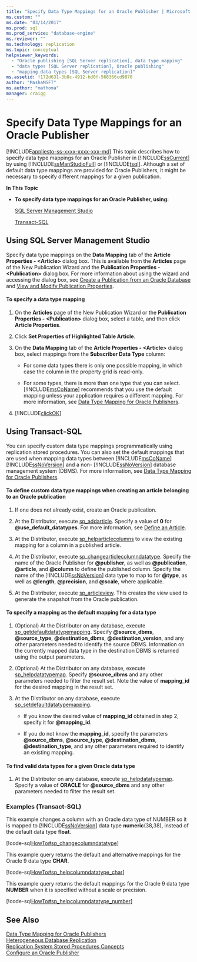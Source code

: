 ```yaml
---
title: "Specify Data Type Mappings for an Oracle Publisher | Microsoft Docs"
ms.custom: ""
ms.date: "03/14/2017"
ms.prod: sql
ms.prod_service: "database-engine"
ms.reviewer: ""
ms.technology: replication
ms.topic: conceptual
helpviewer_keywords: 
  - "Oracle publishing [SQL Server replication], data type mapping"
  - "data types [SQL Server replication], Oracle publishing"
  - "mapping data types [SQL Server replication]"
ms.assetid: f172d631-3b8c-4912-bd0f-568366cd9870
author: "MashaMSFT"
ms.author: "mathoma"
manager: craigg
---
```

# Specify Data Type Mappings for an Oracle Publisher
[!INCLUDE[appliesto-ss-xxxx-xxxx-xxx-md](../../../includes/appliesto-ss-xxxx-xxxx-xxx-md.md)]
  This topic describes how to specify data type mappings for an Oracle Publisher in [!INCLUDE[ssCurrent](../../../includes/sscurrent-md.md)] by using [!INCLUDE[ssManStudioFull](../../../includes/ssmanstudiofull-md.md)] or [!INCLUDE[tsql](../../../includes/tsql-md.md)]. Although a set of default data type mappings are provided for Oracle Publishers, it might be necessary to specify different mappings for a given publication.  
  
 **In This Topic**  
  
-   **To specify data type mappings for an Oracle Publisher, using:**  
  
     [SQL Server Management Studio](#SSMSProcedure)  
  
     [Transact-SQL](#TsqlProcedure)  
  
##  <a name="SSMSProcedure"></a> Using SQL Server Management Studio  
 Specify data type mappings on the **Data Mapping** tab of the **Article Properties - \<Article>** dialog box. This is available from the **Articles** page of the New Publication Wizard and the **Publication Properties - \<Publication>** dialog box. For more information about using the wizard and accessing the dialog box, see [Create a Publication from an Oracle Database](../../../relational-databases/replication/publish/create-a-publication-from-an-oracle-database.md) and [View and Modify Publication Properties](../../../relational-databases/replication/publish/view-and-modify-publication-properties.md).  
  
#### To specify a data type mapping  
  
1.  On the **Articles** page of the New Publication Wizard or the **Publication Properties - \<Publication>** dialog box, select a table, and then click **Article Properties**.  
  
2.  Click **Set Properties of Highlighted Table Article**.  
  
3.  On the **Data Mapping** tab of the **Article Properties - \<Article>** dialog box, select mappings from the **Subscriber Data Type** column:  
  
    -   For some data types there is only one possible mapping, in which case the column in the property grid is read-only.  
  
    -   For some types, there is more than one type that you can select. [!INCLUDE[msCoName](../../../includes/msconame-md.md)] recommends that you use the default mapping unless your application requires a different mapping. For more information, see [Data Type Mapping for Oracle Publishers](../../../relational-databases/replication/non-sql/data-type-mapping-for-oracle-publishers.md).  
  
4.  [!INCLUDE[clickOK](../../../includes/clickok-md.md)]  
  
##  <a name="TsqlProcedure"></a> Using Transact-SQL  
 You can specify custom data type mappings programmatically using replication stored procedures. You can also set the default mappings that are used when mapping data types between [!INCLUDE[msCoName](../../../includes/msconame-md.md)] [!INCLUDE[ssNoVersion](../../../includes/ssnoversion-md.md)] and a non- [!INCLUDE[ssNoVersion](../../../includes/ssnoversion-md.md)] database management system (DBMS). For more information, see [Data Type Mapping for Oracle Publishers](../../../relational-databases/replication/non-sql/data-type-mapping-for-oracle-publishers.md).  
  
#### To define custom data type mappings when creating an article belonging to an Oracle publication  
  
1.  If one does not already exist, create an Oracle publication.  
  
2.  At the Distributor, execute [sp_addarticle](../../../relational-databases/system-stored-procedures/sp-addarticle-transact-sql.md). Specify a value of **0** for **@use_default_datatypes**. For more information, see [Define an Article](../../../relational-databases/replication/publish/define-an-article.md).  
  
3.  At the Distributor, execute [sp_helparticlecolumns](../../../relational-databases/system-stored-procedures/sp-helparticlecolumns-transact-sql.md) to view the existing mapping for a column in a published article.  
  
4.  At the Distributor, execute [sp_changearticlecolumndatatype](../../../relational-databases/system-stored-procedures/sp-changearticlecolumndatatype-transact-sql.md). Specify the name of the Oracle Publisher for **@publisher**, as well as **@publication**, **@article**, and **@column** to define the published column. Specify the name of the [!INCLUDE[ssNoVersion](../../../includes/ssnoversion-md.md)] data type to map to for **@type**, as well as **@length**, **@precision**, and **@scale**, where applicable.  
  
5.  At the Distributor, execute [sp_articleview](../../../relational-databases/system-stored-procedures/sp-articleview-transact-sql.md). This creates the view used to generate the snapshot from the Oracle publication.  
  
#### To specify a mapping as the default mapping for a data type  
  
1.  (Optional) At the Distributor on any database, execute [sp_getdefaultdatatypemapping](../../../relational-databases/system-stored-procedures/sp-getdefaultdatatypemapping-transact-sql.md). Specify **@source_dbms**, **@source_type**, **@destination_dbms**, **@destination_version**, and any other parameters needed to identify the source DBMS. Information on the currently mapped data type in the destination DBMS is returned using the output parameters.  
  
2.  (Optional) At the Distributor on any database, execute [sp_helpdatatypemap](../../../relational-databases/system-stored-procedures/sp-helpdatatypemap-transact-sql.md). Specify **@source_dbms** and any other parameters needed to filter the result set. Note the value of **mapping_id** for the desired mapping in the result set.  
  
3.  At the Distributor on any database, execute [sp_setdefaultdatatypemapping](../../../relational-databases/system-stored-procedures/sp-setdefaultdatatypemapping-transact-sql.md).  
  
    -   If you know the desired value of **mapping_id** obtained in step 2, specify it for **@mapping_id**.  
  
    -   If you do not know the **mapping_id**, specify the parameters **@source_dbms**, **@source_type**, **@destination_dbms**, **@destination_type**, and any other parameters required to identify an existing mapping.  
  
#### To find valid data types for a given Oracle data type  
  
1.  At the Distributor on any database, execute [sp_helpdatatypemap](../../../relational-databases/system-stored-procedures/sp-helpdatatypemap-transact-sql.md). Specify a value of **ORACLE** for **@source_dbms** and any other parameters needed to filter the result set.  
  
###  <a name="TsqlExample"></a> Examples (Transact-SQL)  
 This example changes a column with an Oracle data type of NUMBER so it is mapped to [!INCLUDE[ssNoVersion](../../../includes/ssnoversion-md.md)] data type **numeric**(38,38), instead of the default data type **float**.  
  
 [!code-sql[HowTo#sp_changecolumndatatype](../../../relational-databases/replication/codesnippet/tsql/specify-data-type-mappin_1.sql)]  
  
 This example query returns the default and alternative mappings for the Oracle 9 data type **CHAR**.  
  
 [!code-sql[HowTo#sp_helpcolumndatatype_char](../../../relational-databases/replication/codesnippet/tsql/specify-data-type-mappin_2.sql)]  
  
 This example query returns the default mappings for the Oracle 9 data type **NUMBER** when it is specified without a scale or precision.  
  
 [!code-sql[HowTo#sp_helpcolumndatatype_number](../../../relational-databases/replication/codesnippet/tsql/specify-data-type-mappin_3.sql)]  
  
## See Also  
 [Data Type Mapping for Oracle Publishers](../../../relational-databases/replication/non-sql/data-type-mapping-for-oracle-publishers.md)   
 [Heterogeneous Database Replication](../../../relational-databases/replication/non-sql/heterogeneous-database-replication.md)   
 [Replication System Stored Procedures Concepts](../../../relational-databases/replication/concepts/replication-system-stored-procedures-concepts.md)   
 [Configure an Oracle Publisher](../../../relational-databases/replication/non-sql/configure-an-oracle-publisher.md)  
  
  
